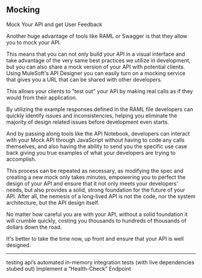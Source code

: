 ## Mocking

Mock Your API and get User Feedback

Another huge advantage of tools like RAML or Swagger is that they allow you to mock your API.

This means that you can not only build your API in a visual interface and take advantage of the very same best practices we utilize in development, but you can also share a mock version of your API with potential clients.
Using MuleSoft's API Designer you can easily turn on a mocking service that gives you a URL that can be shared with other developers.

This allows your clients to "test out" your API by making real calls as if they would from their application.

By utilizing the example responses defined in the RAML file developers can quickly identify issues and inconsistencies, helping you eliminate the majority of design related issues before development even starts.

And by passing along tools like the API Notebook, developers can interact with your Mock API through JavaScript without having to code any calls themselves, and also having the ability to send you the specific use case back giving you true examples of what your developers are trying to accomplish.

This process can be repeated as necessary, as modifying the spec and creating a new mock only takes minutes, empowering you to perfect the design of your API and ensure that it not only meets your developers' needs, but also provides a solid, strong foundation for the future of your API.
After all, the nemesis of a long-lived API is not the code, nor the system architecture, but the API design itself.

No matter how careful you are with your API, without a solid foundation it will crumble quickly, costing you thousands to hundreds of thousands of dollars down the road.

It's better to take the time now, up front and ensure that your API is well designed.

---

testing api’s
automated in-memory integration tests (with live dependencies stubed out)
Implement a “Health-Check” Endpoint
